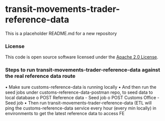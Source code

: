 
# transit-movements-trader-reference-data

This is a placeholder README.md for a new repository

### License

This code is open source software licensed under the [Apache 2.0 License]("http://www.apache.org/licenses/LICENSE-2.0.html").


### Steps to run transit-movements-trader-reference-data against the real reference data route
•  Make sure customs-reference-data is running locally
•  And then run the seed jobs under customs-reference-data-postman repo, to seed data to local database
            o  POST Reference data - Seed job
            o  POST Customs Office - Seed job
•  Then run transit-movements-trader-reference-data (ETL will ping the customs-reference-data service every hour (every min locally) in environments to get the latest reference data to access FE


